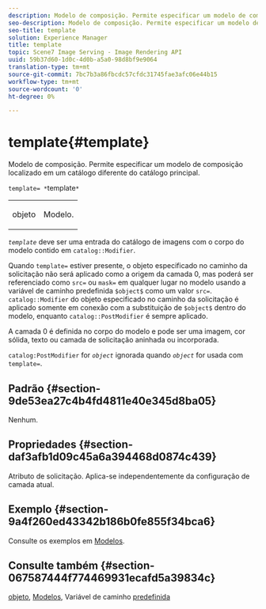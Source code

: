 ```yaml
---
description: Modelo de composição. Permite especificar um modelo de composição localizado em um catálogo diferente do catálogo principal.
seo-description: Modelo de composição. Permite especificar um modelo de composição localizado em um catálogo diferente do catálogo principal.
seo-title: template
solution: Experience Manager
title: template
topic: Scene7 Image Serving - Image Rendering API
uuid: 59b37d60-1d0c-4d0b-a5a0-98d8bf9e9064
translation-type: tm+mt
source-git-commit: 7bc7b3a86fbcdc57cfdc31745fae3afc06e44b15
workflow-type: tm+mt
source-wordcount: '0'
ht-degree: 0%

---
```



# template{#template}

Modelo de composição. Permite especificar um modelo de composição localizado em um catálogo diferente do catálogo principal.

`template= *`template`*`

<table id="simpletable_DEC6F4EB460D453B8F272C98C9C8B7E5"> 
 <tr class="strow"> 
  <td class="stentry"> <p><span class="varname"> objeto</span> </p> </td> 
  <td class="stentry"> <p>Modelo. </p></td> 
 </tr> 
</table>

*`template`* deve ser uma entrada do catálogo de imagens com o corpo do modelo contido em  `catalog::Modifier`.

Quando `template=` estiver presente, o objeto especificado no caminho da solicitação não será aplicado como a origem da camada 0, mas poderá ser referenciado como `src=` ou `mask=` em qualquer lugar no modelo usando a variável de caminho predefinida `$object$` como um valor `src=`. `catalog::Modifier` do objeto especificado no caminho da solicitação é aplicado somente em conexão com a substituição de  `$object$` dentro do modelo, enquanto  `catalog::PostModifier` é sempre aplicado.

A camada 0 é definida no corpo do modelo e pode ser uma imagem, cor sólida, texto ou camada de solicitação aninhada ou incorporada.

`catalog:PostModifier` for  *`object`* ignorada quando  *`object`* for usada com  `template=`.

## Padrão {#section-9de53ea27c4b4fd4811e40e345d8ba05}

Nenhum.

## Propriedades {#section-daf3afb1d09c45a6a394468d0874c439}

Atributo de solicitação. Aplica-se independentemente da configuração de camada atual.

## Exemplo {#section-9a4f260ed43342b186b0fe855f34bca6}

Consulte os exemplos em [Modelos](../../../../../is-api/http-ref/image-serving-api-ref/c-http-protocol-reference/c-templates/c-templates.md#concept-3cd2d2adae0e41b2979b9640244d4d3e).

## Consulte também {#section-067587444f774469931ecafd5a39834c}

[objeto](../../../../../is-api/http-ref/image-serving-api-ref/c-http-protocol-reference/c-data-types/r-object.md#reference-2591bd24548d462782c68d138ef795a0),  [Modelos](../../../../../is-api/http-ref/image-serving-api-ref/c-http-protocol-reference/c-templates/c-templates.md#concept-3cd2d2adae0e41b2979b9640244d4d3e), Variável de caminho  [predefinida](../../../../../is-api/http-ref/image-serving-api-ref/c-http-protocol-reference/c-syntax-and-features/r-is-http-substitution-variables.md#reference-90dc01aba44940e4acdd0c6476e7aa5a)
